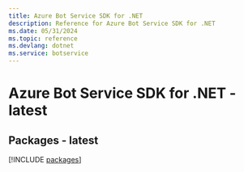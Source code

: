 ```yaml
---
title: Azure Bot Service SDK for .NET
description: Reference for Azure Bot Service SDK for .NET
ms.date: 05/31/2024
ms.topic: reference
ms.devlang: dotnet
ms.service: botservice
---
```

# Azure Bot Service SDK for .NET - latest
## Packages - latest
[!INCLUDE [packages](bot-service-index.md)]